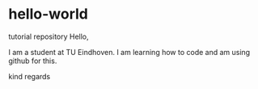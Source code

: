 # hello-world
tutorial repository 
Hello,

I am a student at TU Eindhoven. I am learning how to code and am using github for this.

kind regards

